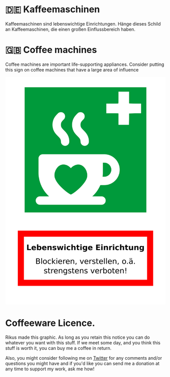 # 🇩🇪 Kaffeemaschinen

Kaffeemaschinen sind lebenswichtige Einrichtungen.
Hänge dieses Schild an Kaffeemaschinen, die einen großen Einflussbereich haben.

# 🇬🇧 Coffee machines

Coffee machines are important life-supporting appliances.
Consider putting this sign on coffee machines that have a large area of influence

![Warnung](kaffeemaschinen-schild_pathified_fonts.svg)

# Coffeeware Licence. 
Rikus made this graphic. As long as you retain this notice you
can do whatever you want with this stuff. If we meet some day, and you think 
this stuff is worth it, you can buy me a coffee in return. 

Also, you might consider following me on [Twitter][1] for any comments and/or 
questions you might have and if you'd like you can send me a donation 
at any time to support my work, ask me how!

  [1]: https://twitter.com/inforikus
